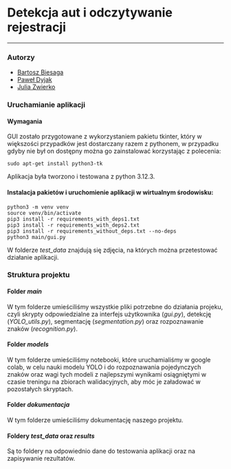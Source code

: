 # Detekcja aut i odczytywanie rejestracji

___

### Autorzy

- [Bartosz Biesaga](https://github.com/Bartosz-Biesaga)
- [Paweł Dyjak](https://github.com/paweld37)
- [Julia Zwierko](https://github.com/juliazwierko)

### Uruchamianie aplikacji

#### Wymagania
GUI zostało przygotowane z wykorzystaniem pakietu tkinter, który w większości przypadków jest dostarczany razem z pythonem, w przypadku gdyby nie był on dostępny można go zainstalować korzystając z polecenia:
```shell
sudo apt-get install python3-tk
```
Aplikacja była tworzono i testowana z python 3.12.3.

#### Instalacja pakietów i uruchomienie aplikacji w wirtualnym środowisku:
```shell
python3 -m venv venv
source venv/bin/activate
pip3 install -r requirements_with_deps1.txt
pip3 install -r requirements_with_deps2.txt
pip3 install -r requirements_without_deps.txt --no-deps
python3 main/gui.py
```
W folderze *test_data* znajdują się zdjęcia, na których można przetestować działanie aplikacji.

### Struktura projektu

#### Folder *main*
W tym folderze umieściliśmy wszystkie pliki potrzebne do działania projeku, czyli skrypty odpowiedzialne za interfejs użytkownika (*gui.py*), detekcję (*YOLO_utils.py*), segmentację (*segmentation.py*) oraz rozpoznawanie znaków (*recognition.py*).

#### Folder *models*
W tym folderze umieściliśmy notebooki, które uruchamialiśmy w google colab, w celu nauki modelu YOLO i do rozpoznawania pojedynczych znaków oraz wagi tych modeli z najlepszymi wynikami osiągniętymi w czasie treningu na zbiorach walidacyjnych, aby móc je załadować w pozostałych skryptach.

#### Folder *dokumentacja*
W tym folderze umieściliśmy dokumentację naszego projektu.

#### Foldery *test_data* oraz *results*
Są to foldery na odpowiednio dane do testowania aplikacji oraz na zapisywanie rezultatów.
